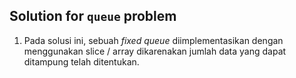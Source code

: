 ## Solution for `queue` problem

1. Pada solusi ini, sebuah _fixed queue_ diimplementasikan dengan menggunakan slice / array dikarenakan jumlah data yang dapat ditampung telah ditentukan.
